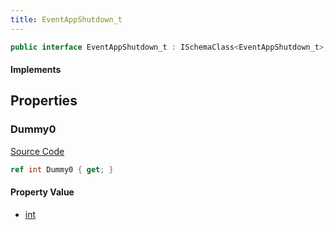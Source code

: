 ```yaml
---
title: EventAppShutdown_t
---
```


```csharp
public interface EventAppShutdown_t : ISchemaClass<EventAppShutdown_t>, ISchemaField, ISchemaClass, INativeHandle
```

#### Implements

## Properties

### Dummy0

[Source Code](https://github.com/swiftly-solution/swiftlys2/blob/beta/managed/src/SwiftlyS2.Generated/Schemas/Interfaces/EventAppShutdown_t.cs#L16)

```csharp
ref int Dummy0 { get; }
```

#### Property Value

- [int](https://learn.microsoft.com/dotnet/api/system.int32)

